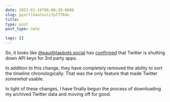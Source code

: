 ```yaml
---
date: 2023-01-16T06:08:20-0600
slug: pyxrllk4alnviz7pf7764o
title: 
type: post
post_type: note

tags: []
---
```

So, it looks like [@paul@tapbots.social](https://tapbots.social/@paul) has [confirmed](https://tapbots.social/@paul/109695822047176004) that Twitter is shutting down API keys for 3rd party apps.


In addition to this change, they have completely removed the ability to sort the timeline chronologically. That was the only feature that made Twitter *somewhat* usable.


In light of these changes, I have finally begun the process of downloading my archived Twitter data and moving off for good.



